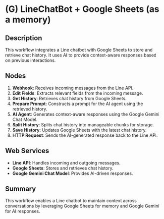 # (G) LineChatBot + Google Sheets (as a memory)

## Description
This workflow integrates a Line chatbot with Google Sheets to store and retrieve chat history. It uses AI to provide context-aware responses based on previous interactions.

## Nodes
1. **Webhook**: Receives incoming messages from the Line API.
2. **Edit Fields**: Extracts relevant fields from the incoming message.
3. **Get History**: Retrieves chat history from Google Sheets.
4. **Prepare Prompt**: Constructs a prompt for the AI agent using the retrieved history.
5. **AI Agent**: Generates context-aware responses using the Google Gemini Chat Model.
6. **Split History**: Splits chat history into manageable chunks for storage.
7. **Save History**: Updates Google Sheets with the latest chat history.
8. **HTTP Request**: Sends the AI-generated response back to the Line API.

## Web Services
- **Line API**: Handles incoming and outgoing messages.
- **Google Sheets**: Stores and retrieves chat history.
- **Google Gemini Chat Model**: Provides AI-driven responses.

## Summary
This workflow enables a Line chatbot to maintain context across conversations by leveraging Google Sheets for memory and Google Gemini for AI responses.
